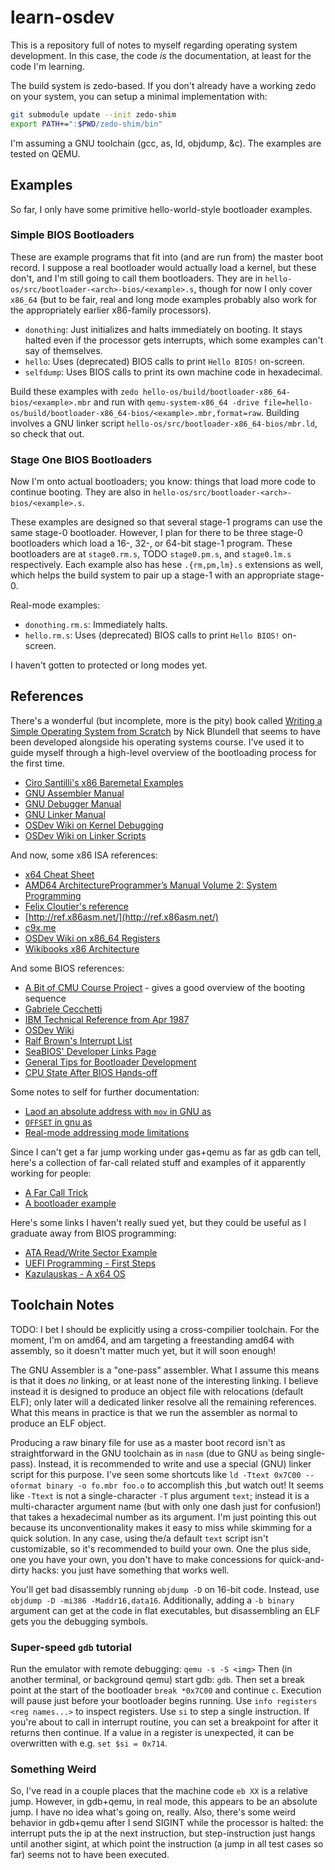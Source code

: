 # learn-osdev

This is a repository full of notes to myself regarding operating system development.
In this case, the code _is_ the documentation, at least for the code I'm learning.

The build system is zedo-based.
If you don't already have a working zedo on your system, you can setup a minimal implementation with:

```sh
git submodule update --init zedo-shim
export PATH+=":$PWD/zedo-shim/bin"
```

I'm assuming a GNU toolchain (gcc, as, ld, objdump, &c).
The examples are tested on QEMU.


## Examples

So far, I only have some primitive hello-world-style bootloader examples.

### Simple BIOS Bootloaders

These are example programs that fit into (and are run from) the master boot record.
I suppose a real bootloader would actually load a kernel, but these don't, and I'm still going to call them bootloaders.
They are in `hello-os/src/bootloader-<arch>-bios/<example>.s`, though for now I only cover `x86_64`
    (but to be fair, real and long mode examples probably also work for the appropriately earlier x86-family processors).

  * `donothing`: Just initializes and halts immediately on booting.
    It stays halted even if the processor gets interrupts, which some examples can't say of themselves.
  * `hello`: Uses (deprecated) BIOS calls to print `Hello BIOS!` on-screen.
  * `selfdump`: Uses BIOS calls to print its own machine code in hexadecimal.

Build these examples with
    `zedo hello-os/build/bootloader-x86_64-bios/<example>.mbr`
  and run with
    `qemu-system-x86_64 -drive file=hello-os/build/bootloader-x86_64-bios/<example>.mbr,format=raw`.
Building involves a GNU linker script `hello-os/src/bootloader-x86_64-bios/mbr.ld`, so check that out.

### Stage One BIOS Bootloaders

Now I'm onto actual bootloaders; you know: things that load more code to continue booting.
They are also in `hello-os/src/bootloader-<arch>-bios/<example>.s`.

These examples are designed so that several stage-1 programs can use the same stage-0 bootloader.
However, I plan for there to be three stage-0 bootloaders which load a 16-, 32-, or 64-bit stage-1 program.
These bootloaders are at `stage0.rm.s`, TODO `stage0.pm.s`, and `stage0.lm.s` respectively.
Each example also has hese `.{rm,pm,lm}.s` extensions as well, which helps the build system to pair up a stage-1 with an appropriate stage-0.

Real-mode examples:

  * `donothing.rm.s`: Immediately halts.
  * `hello.rm.s`: Uses (deprecated) BIOS calls to print `Hello BIOS!` on-screen.

I haven't gotten to protected or long modes yet.


## References

There's a wonderful (but incomplete, more is the pity) book called [Writing a Simple Operating System from Scratch](https://www.cs.bham.ac.uk/~exr/lectures/opsys/10_11/lectures/os-dev.pdf) by Nick Blundell that seems to have been developed alongside his operating systems course.
I've used it to guide myself through a high-level overview of the bootloading process for the first time.

  * [Ciro Santilli's x86 Baremetal Examples](https://github.com/cirosantilli/x86-bare-metal-examples)
  * [GNU Assembler Manual](https://sourceware.org/binutils/docs/as/)
  * [GNU Debugger Manual](https://sourceware.org/gdb/onlinedocs/gdb/index.html)
  * [GNU Linker Manual](https://sourceware.org/binutils/docs/ld/index.html)
  * [OSDev Wiki on Kernel Debugging](https://wiki.osdev.org/Kernel_Debugging)
  * [OSDev Wiki on Linker Scripts](https://wiki.osdev.org/Linker_Scripts)

And now, some x86 ISA references:

  * [x64 Cheat Sheet](https://cs.brown.edu/courses/cs033/docs/guides/x64_cheatsheet.pdf)
  * [AMD64 ArchitectureProgrammer’s Manual Volume 2: System Programming](https://www.amd.com/system/files/TechDocs/24593.pdf)
  * [Felix Cloutier's reference](https://www.felixcloutier.com/x86/)
  * [http://ref.x86asm.net/](http://ref.x86asm.net/)
  * [c9x.me](https://c9x.me/x86/index.html)
  * [OSDev Wiki on x86_64 Registers](https://wiki.osdev.org/CPU_Registers_x86-64)
  * [Wikibooks x86 Architecture](https://en.wikibooks.org/wiki/X86_Assembly/X86_Architecture)

And some BIOS references:

  * [A Bit of CMU Course Project](https://www.cs.cmu.edu/~410-s07/p4/p4-boot.pdf) - gives a good overview of the booting sequence
  * [Gabriele Cecchetti](http://www.gabrielececchetti.it/Teaching/CalcolatoriElettronici/Docs/i8086_and_DOS_interrupts.pdf)
  * [IBM Technical Reference from Apr 1987](http://classiccomputers.info/down/IBM_PS2/documents/PS2_and_PC_BIOS_Interface_Technical_Reference_Apr87.pdf)
  * [OSDev Wiki](https://wiki.osdev.org/BIOS)
  * [Ralf Brown's Interrupt List](http://www.cs.cmu.edu/~ralf/files.html)
  * [SeaBIOS' Developer Links Page](https://www.seabios.org/Developer_links)
  * [General Tips for Bootloader Development](https://stackoverflow.com/a/32705076)
  * [CPU State After BIOS Hands-off](https://stackoverflow.com/a/43397557)

Some notes to self for further documentation:

  * [Laod an absolute address with `mov` in GNU as](https://stackoverflow.com/a/57212627)
  * [`OFFSET` in gnu as](https://stackoverflow.com/questions/1669662/what-does-offset-in-16-bit-assembly-code-mean)
  * [Real-mode addressing mode limitations](https://stackoverflow.com/a/34345858)

Since I can't get a far jump working under gas+qemu as far as gdb can tell, here's a collection of far-call related stuff and examples of it apparently working for people:
  * [A Far Call Trick](https://wiki.osdev.org/Far_Call_Trick)
  * [A bootloader example](https://appusajeev.wordpress.com/2011/01/27/writing-a-16-bit-real-mode-os-nasm/)

Here's some links I haven't really sued yet, but they could be useful as I graduate away from BIOS programming:

  * [ATA Read/Write Sector Example](https://wiki.osdev.org/ATA_read/write_sectors)
  * [UEFI Programming - First Steps](http://x86asm.net/articles/uefi-programming-first-steps/)
  * [Kazulauskas - A x64 OS](https://kazlauskas.me/entries/x64-uefi-os-1.html)

## Toolchain Notes

TODO: I bet I should be explicitly using a cross-compilier toolchain.
For the moment, I'm on amd64, and am targeting a freestanding amd64 with assembly, so it doesn't matter much yet, but it will soon enough!

The GNU Assembler is a "one-pass" assembler.
What I assume this means is that it does _no_ linking, or at least none of the interesting linking.
I believe instead it is designed to produce an object file with relocations (default ELF); only later will a dedicated linker resolve all the remaining references.
What this means in practice is that we run the assembler as normal to produce an ELF object.

Producing a raw binary file for use as a master boot record isn't as straightforward in the GNU toolchain as in `nasm` (due to GNU `as` being single-pass).
Instead, it is recommended to write and use a special (GNU) linker script for this purpose.
I've seen some shortcuts like `ld -Ttext 0x7C00 --oformat binary -o fo.mbr foo.o` to accomplish this ,but watch out!
It seems like `-Ttext` is not a single-character `-T` plus argument `text`; instead it is a multi-character argument name (but with only one dash just for confusion!) that takes a hexadecimal number as its argument.
I'm just pointing this out because its unconventionality makes it easy to miss while skimming for a quick solution.
In any case, using the/a default `text` script isn't customizable, so it's recommended to build your own.
One the plus side, one you have your own, you don't have to make concessions for quick-and-dirty hacks: you just have something that works well.

You'll get bad disassembly running `objdump -D` on 16-bit code.
Instead, use `objdump -D -mi386 -Maddr16,data16`.
Additionally, adding a `-b binary` argument can get at the code in flat executables, but disassembling an ELF gets you the debugging symbols.

### Super-speed `gdb` tutorial

Run the emulator with remote debugging: `qemu -s -S <img>`
Then (in another terminal, or background qemu) start gdb: `gdb`.
Then set a break point at the start of the bootloader `break *0x7C00` and continue `c`.
Execution will pause just before your bootloader begins running.
Use `info registers <reg names...>` to inspect registers.
Use `si` to step a single instruction.
If you're about to call in interrupt routine, you can set a breakpoint for after it returns then continue.
If a value in a register is unexpected, it can be overwritten with e.g. `set $si = 0x714`.



### Something Weird

So, I've read in a couple places that the machine code `eb XX` is a relative jump.
However, in gdb+qemu, in real mode, this appears to be an absolute jump.
I have no idea what's going on, really.
Also, there's some weird behavior in gdb+qemu after I send SIGINT while the processor is halted:
the interrupt puts the ip at the next instruction, but step-instruction just hangs until another sigint, at which point the instruction (a jump in all test cases so far) seems not to have been executed.
